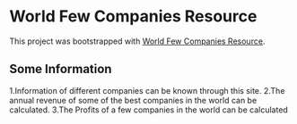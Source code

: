 # World Few Companies Resource

This project was bootstrapped with [World Few Companies Resource](https://vigilant-golick-5d41ae.netlify.app/).

## Some Information
1.Information of different companies can be known through this site.
2.The annual revenue of some of the best companies in the world can be calculated.
3.The Profits of a few companies in the world can be calculated

